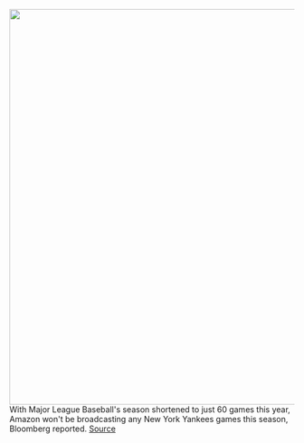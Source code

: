 <img src='https://cdn.vox-cdn.com/thumbor/VtafU1z1UKCr8_CaTNSVQtUzudE=/0x0:3000x2000/1200x800/filters:focal(1260x760:1740x1240)/cdn.vox-cdn.com/uploads/chorus_image/image/67107815/1257853265.jpg.0.jpg' width='700px' /><br/>
With Major League Baseball's season shortened to just 60 games this year, Amazon won't be broadcasting any New York Yankees games this season, Bloomberg reported.
<a href='https://www.theverge.com/2020/7/25/21338314/amazon-stream-new-york-yankees-games-baseball-coronavirus'> Source <a/>